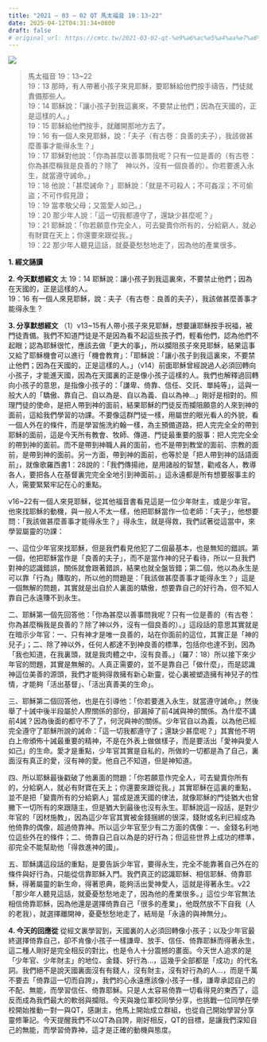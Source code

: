 ```yaml
---
title: "2021 – 03 – 02 QT 馬太福音 19：13~22"
date: 2025-04-12T04:31:34+0800
draft: false
# original_url: https://cmtc.tw/2021-03-02-qt-%e9%a6%ac%e5%a4%aa%e7%a6%8f%e9%9f%b3-19%ef%bc%9a1322
---
```


![](/images/qt.jpg)
> 馬太福音 19：13\~22  
> 19：13 那時，有人帶著小孩子來見耶穌，要耶穌給他們按手禱告，門徒就責備那些人。  
> 19：14 耶穌說：「讓小孩子到我這裏來，不要禁止他們；因為在天國的，正是這樣的人。」  
> 19：15 耶穌給他們按手，就離開那地方去了。  
> 19：16 有一個人來見耶穌，說：「夫子（有古卷：良善的夫子），我該做甚麼善事才能得永生？」  
> 19：17 耶穌對他說：「你為甚麼以善事問我呢？只有一位是善的（有古卷：你為甚麼稱我是良善的？除了　神以外，沒有一個良善的）。你若要進入永生，就當遵守誡命。」  
> 19：18 他說：「甚麼誡命？」耶穌說：「就是不可殺人；不可姦淫；不可偷盜；不可作假見證；  
> 19：19 當孝敬父母；又當愛人如己。」  
> 19：20 那少年人說：「這一切我都遵守了，還缺少甚麼呢？」  
> 19：21 耶穌說：「你若願意作完全人，可去變賣你所有的，分給窮人，就必有財寶在天上；你還要來跟從我。」  
> 19：22 那少年人聽見這話，就憂憂愁愁地走了，因為他的產業很多。

**1. 經文誦讀**

**2.  今天默想經文**
太 19：14 耶穌說：讓小孩子到我這裏來，不要禁止他們；因為在天國的，正是這樣的人。  
19：16 有一個人來見耶穌，說：夫子（有古卷：良善的夫子），我該做甚麼善事才能得永生？

**3. 分享默想經文**
（1）v13\~15有人帶小孩子來見耶穌，想要讓耶穌按手祝福，被門徒責備。我們不知道門徒是不是因為看不起這些孩子們，輕看他們，認為他們不起眼；認為耶穌很忙，應該去做「更大的事」，所以攔阻孩子來見耶穌，結果這事又給了耶穌機會可以進行「機會教育」：「耶穌說：「讓小孩子到我這裏來，不要禁止他們；因為在天國的，正是這樣的人。」（v14）前面耶穌曾經說過人必須回轉向小孩子，才能進天國，因為在天國裏的正是像小孩子這樣的人。我們也解釋過回轉向小孩子的意思，是指像小孩子的：「謙卑、倚靠、信任、交託、單純等」，這與一般大人的「驕傲、靠自己、自以為是、自以為義、自以為神…」剛好是相對的。照理門徒的使命，是把人帶到神的面前，結果耶穌的門徒反而攔阻願意的人來到神的面前，這給我們學習的功課。不要像這群門徒一樣，用屬世的眼光看人的外貌，看一個人外在的條件，而是學習施洗約翰一樣，為主預備道路，把人完完全全的帶到耶穌的面前，這是今天所有教會、牧師、傳道、門徒最重要的服事：把人完完全全的帶到神的面前。而不是帶到神職人員的面前，也不是帶到教堂的面前、宗教的面前，是帶到神的面前。另一方面，帶到神的面前，也等於是「把人帶到神的話語面前」，就像歌羅西書1：28說的：「我們傳揚祂，是用諸般的智慧，勸戒各人，教導各人，要把各人在基督裏完完全全地引到神面前。」這永遠都是所有想要服事主的人，需要緊緊牢記在心的重點。

v16\~22有一個人來見耶穌，從其他福音書看見這是一位少年財主，或是少年官。他來找耶穌的動機，與一般人不太一樣，他把耶穌當作一位老師：「夫子」，他想要問：「我該做甚麼善事才能得永生？」得永生，就是得救，我們試著從這當中，來學習屬靈的功課：

一、這位少年官來找耶穌，但是我們看見他犯了二個最基本，也是無知的錯誤。第一個，他把耶穌當作是「良善的夫子」，而不是當作神的兒子看待，所以一旦我們對神的認識錯誤，關係就會跟著錯誤，結果也就全盤皆錯；第二個，他以為永生是可以靠「行為」賺取的，所以他的問題是：「我該做甚麼善事才能得永生？」這是一個無解的問題，其實就是出自於人裏面的驕傲，想要靠自己的好行為，但不知人靠自己永遠賺不到永生。

二、耶穌第一個先回答他：「你為甚麼以善事問我呢？只有一位是善的（有古卷：你為甚麼稱我是良善的？除了神以外，沒有一個良善的）。」這段話的意思其實就是在暗示少年官：一、只有神才是唯一良善的，站在你面前的這位，其實正是「神的兒子」；二、除了神以外，任何人都達不到神良善的標準，包括你也達不到，因為「我也知道，在我裏頭，就是我肉體之中，沒有良善。」（羅7：18）所以接下來少年官的問題，其實是無解的。人真正需要的，並不是靠自己「做什麼」，而是認識神這位美善的源頭，我們才能夠得救擁有新心新靈，從心裏被塑造擁有神兒子的性情，才能夠「活出基督」、「活出真善美的生命」。

三、耶穌第二個回答他，也是在引導他：「你若要進入永生，就當遵守誡命。」然後舉了十誡中後半段屬於人際關係的部份，卻漏掉了前4誡與神的關係。為什麼不講前4誡？因為後面的都守不了了，何況與神的關係。少年官自以為義，以為他已經完全遵守了耶穌所說的誡命：「這一切我都遵守了；還缺少甚麼呢？」其實他不明白上帝頒佈十誡最重要的精神，不是在外表上做做樣子，而是要活出「愛神與愛人如己」的生命。愛才是重點，少年官其實是自私的，所做的一切都是為了自己，裏面沒有真正的愛，沒有神的愛。他自己不知道，但是神知道。

四、所以耶穌最後戳破了他裏面的問題：「你若願意作完全人，可去變賣你所有的，分給窮人，就必有財寶在天上；你還要來跟從我。」其實耶穌在這裏的重點，並不是把「變賣所有的分給窮人」當成是進天國的律法，就像耶穌的門徒猶大也曾撇下一切所有的來跟隨主，但是猶大到最後也沒有永生。耶穌說這一段話，是對少年官的「因材施教」，因為這少年官其實被金錢捆綁的很深，錢財或名利已經成為他倚靠的偶像，超過倚靠神。所以這少年官至少有二方面的偶像：一、金錢名利地位這些外在的條件；二、倚靠自己自以為是的好行為；但這些世界上成功的標準，卻完全不能幫助他「得救進神的國」。

五、耶穌講這段話的重點，是要告訴少年官，要得永生，完全不能靠著自己外在的條件與好行為，只能從信靠耶穌入門。我們真正的認識耶穌、相信耶穌、倚靠耶穌，得著屬靈的新生命，得著恩典，能夠活出愛神愛人，這就是得著永生。v22「那少年人聽見這話，就憂憂愁愁地走了，因為他的產業很多。」這位少年官無法相信倚靠耶穌，因為他還是選擇倚靠自己「很多的產業」，他既然放不下自我（人的老我），就選擇離開神，憂憂愁愁地走了，結局是「永遠的與神無分」。

**4. 今天的回應從**
從經文裏學習到，天國裏的人必須回轉像小孩子；以及少年官最終選擇倚靠自己，卻不肯像小孩子一樣謙卑、放手、信任、倚靠耶穌而得著永生，這二種人剛好是完全相反的對比，也是令人十分震撼的畫面。今天世人追求的是「少年官、少年財主」的地位、金錢、好行為…，這幾乎全部都是「成功」的代名詞。我們絕不是說天國裏面沒有有錢人，沒有財主，沒有好行為的人…，而是千萬不要去「倚靠這一切而自誇」，我們的心永遠應該像小孩子一樣，謙卑承認自己的不配、無能，而學習信任、倚靠耶穌。只是人太容易倚靠一切看得見的東西了，這反而成為我們最大的軟弱與攔阻。今天與幾位軍校同學分享，也挑戰一位同學在學校開始推動一對一與QT，感謝主，他馬上開始成立群組，也從自己開始學習分享靈修筆記。今天提醒我們不以QT為自誇，剛好相反，QT的目標，是讓我們深知自己的無能，而學習倚靠神，這才是正確的動機與態度。
